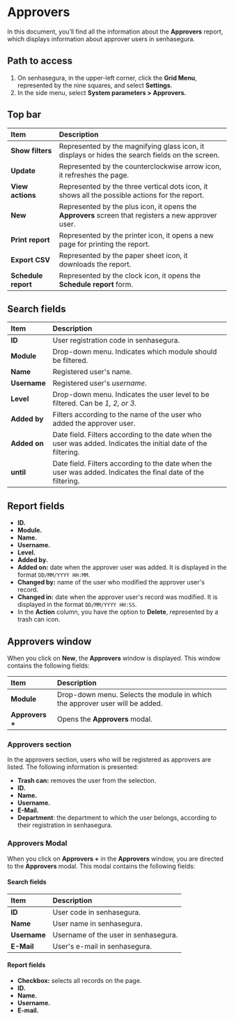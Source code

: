 
# Approvers

In this document, you’ll find all the information about the **Approvers** report, which displays information about approver users in senhasegura.

## Path to access

1. On senhasegura, in the upper-left corner, click the **Grid Menu**, represented by the nine squares, and select **Settings**.  
2. In the side menu, select **System parameters \> Approvers.**

## Top bar

| Item  | Description |
| :---- | :---- |
| **Show filters** | Represented by the magnifying glass icon, it displays or hides the search fields on the screen. |
| **Update** | Represented by the counterclockwise arrow icon, it refreshes the page. |
| **View actions** | Represented by the three vertical dots icon, it shows all the possible actions for the report. |
| **New** | Represented by the plus icon, it opens the **Approvers** screen that registers a new approver user. |
| **Print report** | Represented by the printer icon, it opens a new page for printing the report. |
| **Export CSV** | Represented by the paper sheet icon, it downloads the report. |
| **Schedule report** | Represented by the clock icon, it opens the **Schedule report** form. |

## Search fields

| Item | Description |
| :---- | :---- |
| **ID** | User registration code in senhasegura. |
| **Module** | Drop-down menu. Indicates which module should be filtered. |
| **Name** | Registered user's name. |
| **Username** | Registered user's *username*. |
| **Level** | Drop-down menu. Indicates the user level to be filtered. Can be *1, 2, or 3*. |
| **Added by** | Filters according to the name of the user who added the approver user. |
| **Added on** | Date field. Filters according to the date when the user was added. Indicates the initial date of the filtering. |
| **until** | Date field. Filters according to the date when the user was added. Indicates the final date of the filtering. |

## Report fields

* **ID.**  
* **Module.**  
* **Name.**  
* **Username.**  
* **Level.**  
* **Added by.**  
* **Added on:** date when the approver user was added. It is displayed in the format `DD/MM/YYYY HH:MM`.  
* **Changed by:** name of the user who modified the approver user's record.  
* **Changed in:** date when the approver user's record was modified. It is displayed in the format `DD/MM/YYYY HH:SS`.  
* In the **Action** column, you have the option to **Delete**, represented by a trash can icon.

## Approvers window

When you click on **New**, the **Approvers** window is displayed. This window contains the following fields:

| Item | Description |
| :---- | :---- |
| **Module** | Drop-down menu. Selects the module in which the approver user will be added. |
| **Approvers \+** | Opens the **Approvers** modal. |

### Approvers section

In the approvers section, users who will be registered as approvers are listed. The following information is presented:

* **Trash can:** removes the user from the selection.  
* **ID.**  
* **Name.**  
* **Username.**  
* **E-Mail.**  
* **Department**: the department to which the user belongs, according to their registration in senhasegura.

### Approvers Modal

When you click on **Approvers \+** in the **Approvers** window, you are directed to the **Approvers** modal. This modal contains the following fields:

#### Search fields

| Item | Description |
| :---- | :---- |
| **ID** | User code in senhasegura. |
| **Name** | User name in senhasegura. |
| **Username** | Username of the user in senhasegura. |
| **E-Mail** | User's e-mail in senhasegura. |

#### Report fields

* **Checkbox:** selects all records on the page.  
* **ID.**  
* **Name.**  
* **Username.**  
* **E-mail.**